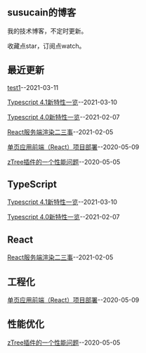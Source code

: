 ## susucain的博客

我的技术博客，不定时更新。

收藏点star，订阅点watch。

## 最近更新
[test1](https://github.com/susucain/blog/issues/8)--2021-03-11

[Typescript 4.1新特性一览](https://github.com/susucain/blog/issues/5)--2021-03-10

[Typescript 4.0新特性一览](https://github.com/susucain/blog/issues/4)--2021-02-07

[React服务端渲染二三事](https://github.com/susucain/blog/issues/3)--2021-02-05

[单页应用前端（React）项目部署](https://github.com/susucain/blog/issues/2)--2020-05-09

[zTree插件的一个性能问题](https://github.com/susucain/blog/issues/1)--2020-05-05

## TypeScript
[Typescript 4.1新特性一览](https://github.com/susucain/blog/issues/5)--2021-03-10

[Typescript 4.0新特性一览](https://github.com/susucain/blog/issues/4)--2021-02-07

## React
[React服务端渲染二三事](https://github.com/susucain/blog/issues/3)--2021-02-05

## 工程化
[单页应用前端（React）项目部署](https://github.com/susucain/blog/issues/2)--2020-05-09

## 性能优化
[zTree插件的一个性能问题](https://github.com/susucain/blog/issues/1)--2020-05-05

